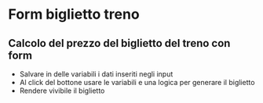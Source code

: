 Form biglietto treno
===

## Calcolo del prezzo del biglietto del treno con form

- Salvare in delle variabili i dati inseriti negli input
- Al click del bottone usare le variabili e una logica  per generare il biglietto
- Rendere vivibile il biglietto

